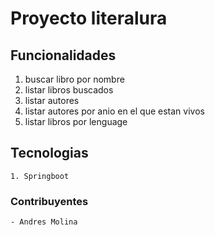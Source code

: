 # Proyecto literalura

## Funcionalidades

1. buscar libro por nombre
2. listar libros buscados
3. listar autores
4. listar autores por anio en el que estan vivos
5. listar libros por lenguage

## Tecnologias
    1. Springboot 

### Contribuyentes

    - Andres Molina